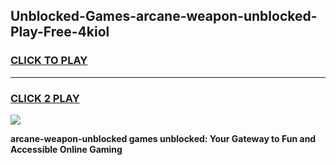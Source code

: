 
## Unblocked-Games-arcane-weapon-unblocked-Play-Free-4kiol
<h3>
<a href="https://premium76.site?title=arcane-weapon-unblocked&ref=12A">CLICK TO PLAY</a></h3>
<hr>

<h3>
<a href="https://premium76.site?title=arcane-weapon-unblocked&ref=12A">CLICK 2 PLAY</a>
  
</h3>

<a href="https://premium76.site?title=arcane-weapon-unblocked&ref=12A"><img src="https://clearcache.store/games.png"></a>


**arcane-weapon-unblocked games unblocked: Your Gateway to Fun and Accessible Online Gaming**
